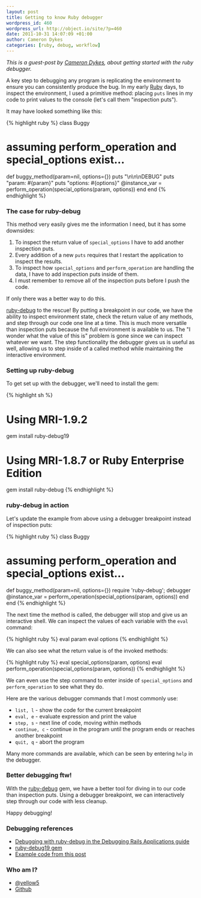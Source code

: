 ```yaml
---
layout: post
title: Getting to know Ruby debugger
wordpress_id: 460
wordpress_url: http://object.io/site/?p=460
date: 2011-10-31 14:07:09 +01:00
author: Cameron Dykes
categories: [ruby, debug, workflow]
---
```

<em>This is a guest-post by <a href="https://github.com/yellow5">Cameron Dykes</a>, about getting started with the ruby debugger.</em>

A key step to debugging any program is replicating the environment to ensure you can consistently produce the bug. In my early <a href="http://ruby-lang.org">Ruby</a> days, to inspect the environment, I used a primitive method: placing <code>puts</code> lines in my code to print values to the console (let's call them "inspection puts").

It may have looked something like this:

{% highlight ruby %}
class Buggy
  # assuming perform_operation and special_options exist...
  def buggy_method(param=nil, options={})
    puts "\n\n\nDEBUG"
    puts "param: #{param}"
    puts "options: #{options}"
    @instance_var = perform_operation(special_options(param, options))
  end
end
{% endhighlight %}

<h3>The case for ruby-debug</h3>

This method very easily gives me the information I need, but it has some downsides:

1. To inspect the return value of <code>special_options</code> I have to add another inspection puts.
1. Every addition of a new <code>puts</code> requires that I restart the application to inspect the results.
1. To inspect how <code>special_options</code> and <code>perform_operation</code> are handling the data, I have to add inspection puts inside of them.
1. I must remember to remove all of the inspection puts before I push the code.

If only there was a better way to do this.

<a href="https://rubygems.org/gems/ruby-debug19">ruby-debug</a> to the rescue! By putting a breakpoint in our code, we have the ability to inspect environment state, check the return value of any methods, and step through our code one line at a time. This is much more versatile than inspection puts because the full environment is available to us. The "I wonder what the value of this is" problem is gone since we can inspect whatever we want. The step functionality the debugger gives us is useful as well, allowing us to step inside of a called method while maintaining the interactive environment.

<h3>Setting up ruby-debug</h3>

To get set up with the debugger, we'll need to install the gem:

{% highlight sh %}
# Using MRI-1.9.2
gem install ruby-debug19

# Using MRI-1.8.7 or Ruby Enterprise Edition
gem install ruby-debug
{% endhighlight %}

<h3>ruby-debug in action</h3>

Let's update the example from above using a debugger breakpoint instead of inspection puts:

{% highlight ruby %}
class Buggy
  # assuming perform_operation and special_options exist...
  def buggy_method(param=nil, options={})
    require 'ruby-debug'; debugger
    @instance_var = perform_operation(special_options(param, options))
  end
end
{% endhighlight %}

The next time the method is called, the debugger will stop and give us an interactive shell. We can inspect the values of each variable with the <code>eval</code> command:

{% highlight ruby %}
eval param
eval options
{% endhighlight %}

We can also see what the return value is of the invoked methods:

{% highlight ruby %}
eval special_options(param, options)
eval perform_operation(special_options(param, options))
{% endhighlight %}

We can even use the step command to enter inside of <code>special_options</code> and <code>perform_operation</code> to see what they do.

Here are the various debugger commands that I most commonly use:

* <code>list, l</code> - show the code for the current breakpoint
* <code>eval, e</code> - evaluate expression and print the value
* <code>step, s</code> - next line of code, moving within methods
* <code>continue, c</code> - continue in the program until the program ends or reaches another breakpoint
* <code>quit, q</code> - abort the program

Many more commands are available, which can be seen by entering <code>help</code> in the debugger.

<h3>Better debugging ftw!</h3>

With the <a href="https://rubygems.org/gems/ruby-debug19">ruby-debug</a> gem, we have a better tool for diving in to our code than inspection puts. Using a debugger breakpoint, we can interactively step through our code with less cleanup.

Happy debugging!

<h3>Debugging references</h3>


* <a href="http://guides.rubyonrails.org/debugging_rails_applications.html#debugging-with-ruby-debug">Debugging with ruby-debug in the Debugging Rails Applications guide</a>
* <a href="https://rubygems.org/gems/ruby-debug19">ruby-debug19 gem</a>
* <a href="https://gist.github.com/1290190">Example code from this post</a>

<h3>Who am I?</h3>

<ul>
<li><a href="http://twitter.com/yellow5">@yellow5</a></li>
<li><a href="http://github.com/yellow5">Github</a></li>
</ul>
